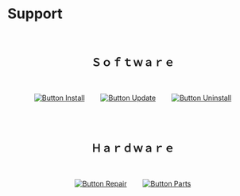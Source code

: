 
# Support


<br>

<div align = center>

## Ｓｏｆｔｗａｒｅ

<br>

[![Button Install]][Install]      
[![Button Update]][Update]      
[![Button Uninstall]][Uninstall]

<br>
<br>

## Ｈａｒｄｗａｒｅ

<br>

[![Button Repair]][Repair]      
[![Button Parts]][Parts]

</div>


[Button Uninstall]: https://img.shields.io/badge/✖_Uninstall-EF2D5E?style=for-the-badge
[Button Install]: https://img.shields.io/badge/↓_Install-428813?style=for-the-badge
[Button Update]: https://img.shields.io/badge/⟳_Update-E37400?style=for-the-badge

[Button Repair]: https://img.shields.io/badge/✔_Repair-00897B?style=for-the-badge
[Button Parts]: https://img.shields.io/badge/🮖_Parts-26A5E4?style=for-the-badge


[Uninstall]: Articles/Software/Uninstall.md
[Install]: Articles/Software/Install.md
[Update]: Articles/Software/Update.md

[Repair]: Articles/Hardware/Repair.md
[Parts]: Articles/Hardware/Parts.md